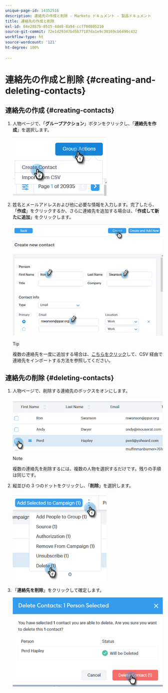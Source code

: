 ```yaml
---
unique-page-id: 14352516
description: 連絡先の作成と削除 - Marketo ドキュメント - 製品ドキュメント
title: 連絡先の作成と削除
exl-id: 04e2887b-8515-4d48-8a94-ccff00805210
source-git-commit: 72e1d29347bd5b77107da1e9c30169cb6490c432
workflow-type: ht
source-wordcount: '121'
ht-degree: 100%

---
```


# 連絡先の作成と削除 {#creating-and-deleting-contacts}

## 連絡先の作成 {#creating-contacts}

1. 人物ページで、「**グループアクション**」ボタンをクリックし、「**連絡先を作成**」を選択します。

   ![](assets/one-2.png)

1. 姓名とメールアドレスおよび他に必要な情報を入力します。完了したら、「**作成**」をクリックするか、さらに連絡先を追加する場合は、「**作成して新たに追加**」をクリックします。

   ![](assets/two-2.png)

   >[!TIP]
   >
   >複数の連絡先を一度に追加する場合は、[こちらをクリック](/help/marketo/product-docs/marketo-sales-connect/people/managing-contacts/import-contacts-via-csv.md)して、CSV 経由で連絡先をインポートする方法を参照してください。

## 連絡先の削除 {#deleting-contacts}

1. 人物ページで、削除する連絡先のボックスをオンにします。

   ![](assets/three-2.png)

   >[!NOTE]
   >
   >複数の連絡先を削除するには、複数の人物を選択するだけです。残りの手順は同じです。

1. 縦並びの 3 つのドットをクリックし、「**削除**」を選択します。

   ![](assets/four-2.png)

1. 「**連絡先を削除**」をクリックして確定します。

   ![](assets/five-2.png)
